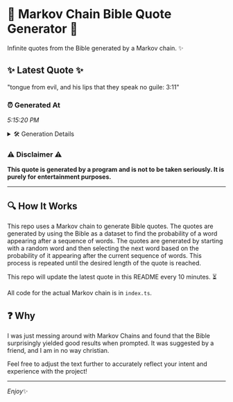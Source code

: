 # 📖 Markov Chain Bible Quote Generator 📖

Infinite quotes from the Bible generated by a Markov chain. ✨

## ✨ Latest Quote ✨
"tongue from evil, and his lips that they speak no guile: 3:11"

### ⏰ Generated At
*5:15:20 PM*

<details>
    <summary>🛠️ Generation Details</summary>
    <p>
        <strong>🌱 Seed:</strong> tongue<br>
        <strong>🔄 Iterations:</strong> 11<br>
        <strong>📜 Context History:</strong><br>[ tongue ]: from<br>[ tongue, from ]: evil,<br>[ tongue, from, evil, ]: and<br>[ tongue, from, evil,, and ]: his<br>[ tongue, from, evil,, and, his ]: lips<br>[ tongue, from, evil,, and, his, lips ]: that<br>[ from, evil,, and, his, lips, that ]: they<br>[ evil,, and, his, lips, that, they ]: speak<br>[ and, his, lips, that, they, speak ]: no<br>[ his, lips, that, they, speak, no ]: guile:<br>[ lips, that, they, speak, no, guile: ]: 3:11<br>
    </p>
</details>

### ⚠️ Disclaimer ⚠️
**This quote is generated by a program and is not to be taken seriously. It is purely for entertainment purposes.**

---

## 🔍 How It Works

This repo uses a Markov chain to generate Bible quotes. The quotes are generated by using the Bible as a dataset to find the probability of a word appearing after a sequence of words. The quotes are generated by starting with a random word and then selecting the next word based on the probability of it appearing after the current sequence of words. This process is repeated until the desired length of the quote is reached.

This repo will update the latest quote in this README every 10 minutes. ⏳

All code for the actual Markov chain is in `index.ts`.

## ❓ Why

I was just messing around with Markov Chains and found that the Bible surprisingly yielded good results when prompted. 
It was suggested by a friend, and I am in no way christian.

Feel free to adjust the text further to accurately reflect your intent and experience with the project!

---

*Enjoy*✨
